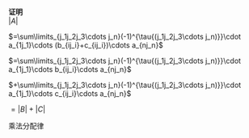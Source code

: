 **证明**    
 $|A|$     
    
 $=\sum\limits_{j_1j_2j_3\cdots j_n}(-1)^{\tau{(j_1j_2j_3\cdots j_n)}}\cdot    
a_{1j_1}\cdots (b_{ij_i}+c_{ij_i})\cdots a_{nj_n}$     
    
 $=\sum\limits_{j_1j_2j_3\cdots j_n}(-1)^{\tau{(j_1j_2j_3\cdots j_n)}}\cdot    
a_{1j_1}\cdots b_{ij_i}\cdots a_{nj_n}$     
    
 $+\sum\limits_{j_1j_2j_3\cdots j_n}(-1)^{\tau{(j_1j_2j_3\cdots j_n)}}\cdot    
a_{1j_1}\cdots c_{ij_i}\cdots a_{nj_n}$     
    
 $=|B|+|C|$     
    
乘法分配律    
